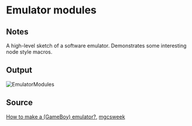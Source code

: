 # Emulator modules

## Notes

A high-level sketch of a software emulator. Demonstrates some interesting node style macros.

## Output

![EmulatorModules](https://www.dropbox.com/s/twnkssic8jg7wer/emulator_modules.png?raw=1)

## Source

[How to make a (GameBoy) emulator?](http://www.csnedelja.mg.edu.rs/static/resources/v1.0/emulation.pdf), [mgcsweek](http://www.csnedelja.mg.edu.rs)
